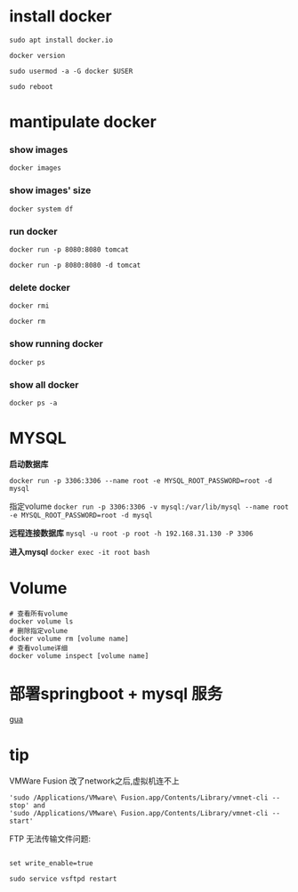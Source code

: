 # install docker

```
sudo apt install docker.io

docker version

sudo usermod -a -G docker $USER

sudo reboot
```

# mantipulate docker

### show images
```docker images```

### show images' size
```docker system df```

### run docker
```docker run -p 8080:8080 tomcat```

```docker run -p 8080:8080 -d tomcat``` 

### delete docker
```docker rmi```

```docker rm ```

### show running docker
```docker ps```

### show all docker
```docker ps -a```

# MYSQL
**启动数据库**

```docker run -p 3306:3306 --name root -e MYSQL_ROOT_PASSWORD=root -d mysql```

指定volume
```docker run -p 3306:3306 -v mysql:/var/lib/mysql --name root -e MYSQL_ROOT_PASSWORD=root -d mysql```

**远程连接数据库**
```mysql -u root -p root -h 192.168.31.130 -P 3306```

**进入mysql**
```docker exec -it root bash```

# Volume

```
# 查看所有volume
docker volume ls
# 删除指定volume
docker volume rm [volume name]
# 查看volume详细
docker volume inspect [volume name]
```

# 部署springboot + mysql 服务
[gua](!https://bingohuang.com/spring-boot-docker/)

# tip

VMWare Fusion 改了network之后,虚拟机连不上
```
'sudo /Applications/VMware\ Fusion.app/Contents/Library/vmnet-cli --stop' and
'sudo /Applications/VMware\ Fusion.app/Contents/Library/vmnet-cli --start'
```

FTP 无法传输文件问题:

```sudo vi /etc/vsftpd.conf

set write_enable=true

sudo service vsftpd restart
```